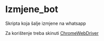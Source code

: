 # Izmjene_bot
Skripta koja šalje izmjene na whatsapp


Za korištenje treba skinuti [ChromeWebDriver](http://chromedriver.chromium.org/downloads)
